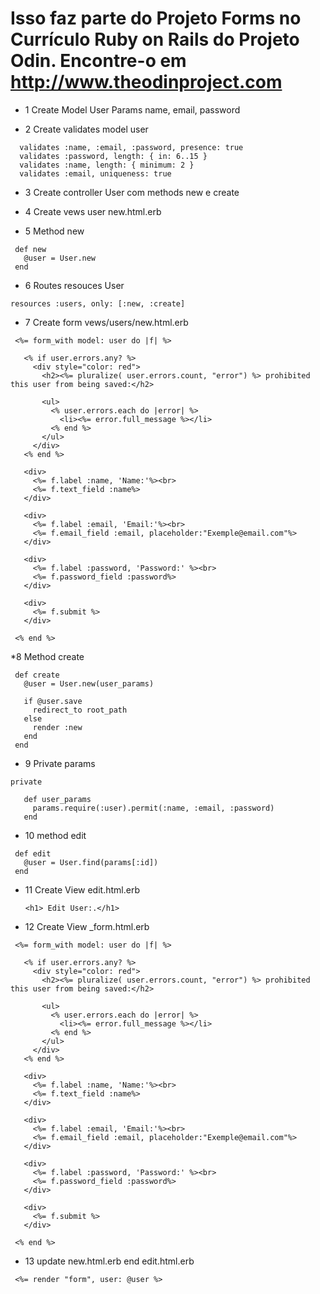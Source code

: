 # Isso faz parte do Projeto Forms no Currículo Ruby on Rails do Projeto Odin. Encontre-o em http://www.theodinproject.com 

* 1 Create Model User Params name, email, password 

* 2 Create validates model user
 ````
   validates :name, :email, :password, presence: true
   validates :password, length: { in: 6..15 }
   validates :name, length: { minimum: 2 }
   validates :email, uniqueness: true
 ````

* 3 Create controller User com methods new e create

* 4 Create vews user new.html.erb

* 5 Method new 
 ````
  def new
    @user = User.new
  end
 ````
* 6 Routes resouces User
 ````
 resources :users, only: [:new, :create]
 ````
* 7 Create form vews/users/new.html.erb
 ````
  <%= form_with model: user do |f| %>

    <% if user.errors.any? %>
      <div style="color: red">
        <h2><%= pluralize( user.errors.count, "error") %> prohibited this user from being saved:</h2>
  
        <ul>
          <% user.errors.each do |error| %>
            <li><%= error.full_message %></li>
          <% end %>
        </ul>
      </div>
    <% end %>

    <div>
      <%= f.label :name, 'Name:'%><br>
      <%= f.text_field :name%>
    </div>
  
    <div>
      <%= f.label :email, 'Email:'%><br>
      <%= f.email_field :email, placeholder:"Exemple@email.com"%>
    </div>
  
    <div>
      <%= f.label :password, 'Password:' %><br>
      <%= f.password_field :password%>
    </div>
  
    <div>
      <%= f.submit %>
    </div>

  <% end %>
  ````
*8 Method create
 ````
  def create
    @user = User.new(user_params)

    if @user.save
      redirect_to root_path
    else
      render :new
    end
  end
 ````
* 9 Private params 
 ````
 private

    def user_params
      params.require(:user).permit(:name, :email, :password)
    end
 ````
* 10 method edit 
 ````
  def edit
    @user = User.find(params[:id])
  end
 ````
* 11 Create View edit.html.erb
  ````
  <h1> Edit User:.</h1>
  ````
* 12 Create View _form.html.erb
 ````
  <%= form_with model: user do |f| %>

    <% if user.errors.any? %>
      <div style="color: red">
        <h2><%= pluralize( user.errors.count, "error") %> prohibited this user from being saved:</h2>
  
        <ul>
          <% user.errors.each do |error| %>
            <li><%= error.full_message %></li>
          <% end %>
        </ul>
      </div>
    <% end %>
  
    <div>
      <%= f.label :name, 'Name:'%><br>
      <%= f.text_field :name%>
    </div>
  
    <div>
      <%= f.label :email, 'Email:'%><br>
      <%= f.email_field :email, placeholder:"Exemple@email.com"%>
    </div>
  
    <div>
      <%= f.label :password, 'Password:' %><br>
      <%= f.password_field :password%>
    </div>
  
    <div>
      <%= f.submit %>
    </div>

  <% end %>
 ````
* 13 update new.html.erb end edit.html.erb
 ````
  <%= render "form", user: @user %>
 ````
